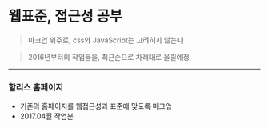 # 웹표준, 접근성 공부
>마크업 위주로, css와 JavaScript는 고려하지 않는다

>2016년부터의 작업들을, 최근순으로 차례대로 올릴예정


-----
### 할리스 홈페이지

[할리스]: http://www.hollys.co.kr/
- 기존의 홈페이지를 웹접근성과 표준에 맞도록 마크업
- 2017.04월 작업분
